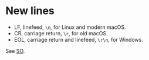 # New lines

- LF, linefeed, `\n`, for Linux and modern macOS.
- CR, carriage return, `\r`, for old macOS.
- EOL, carriage return and linefeed, `\r\n`, for Windows.


See [SO](https://stackoverflow.com/questions/1552749/difference-between-cr-lf-lf-and-cr-line-break-types).
